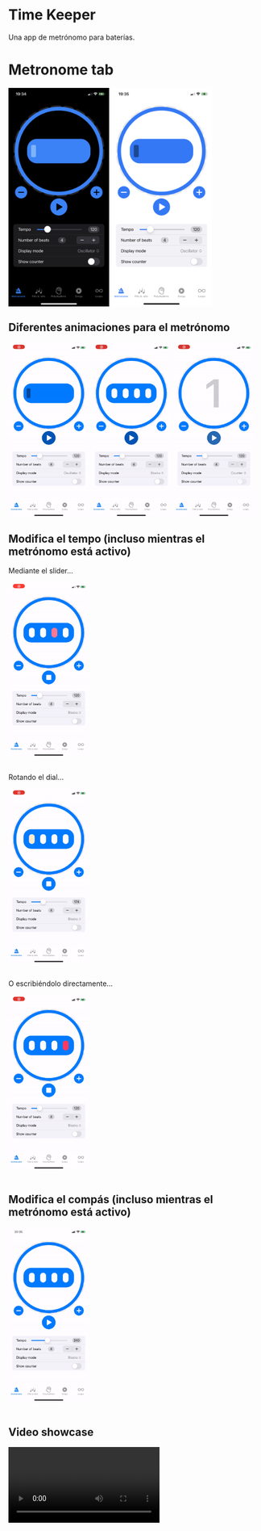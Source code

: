 # Time Keeper 

Una app de metrónomo para baterías.

# Metronome tab

<img align="center" width="200"  src="Media/Metronome Tab/metronome_tab_dark.jpeg"> <img align="center" width="200"  src="Media/Metronome Tab/metronome_tab_light.jpeg">


## Diferentes animaciones para el metrónomo

<img align="center" width="160"  src="Media/Metronome Tab/oscillator.gif">
<img align="center" width="160"  src="Media/Metronome Tab/blocks.gif">
<img align="center" width="160"  src="Media/Metronome Tab/counter.gif"> 


## Modifica el tempo (incluso mientras el metrónomo está activo)

Mediante el slider...

<img align="center" width="160"  src="Media/Metronome Tab/tempo_slider.gif">
</br></br>

Rotando el dial...

<img align="center" width="160"  src="Media/Metronome Tab/tempo_wheel.gif">
</br></br>

O escribiéndolo directamente...

<img align="center" width="160"  src="Media/Metronome Tab/tempo_textfield.gif">
</br></br>

## Modifica el compás (incluso mientras el metrónomo está activo)

<img align="center" width="160"  src="Media/Metronome Tab/number_of_beats.gif">
</br></br>

## Video showcase

<video width="300" controls>
  <source src="Media/Metronome Tab/metronome_tab_showcase.mov" type="video/mp4">
</video>